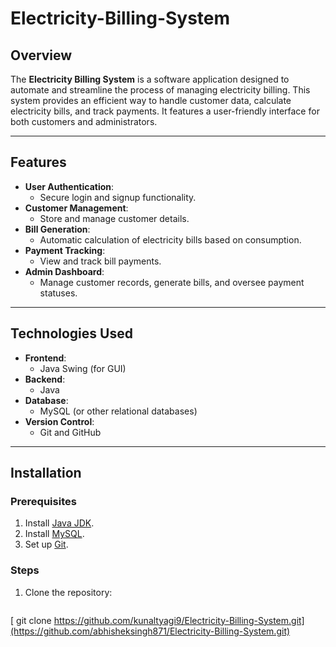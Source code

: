 # Electricity-Billing-System


## Overview
The **Electricity Billing System** is a software application designed to automate and streamline the process of managing electricity billing. This system provides an efficient way to handle customer data, calculate electricity bills, and track payments. It features a user-friendly interface for both customers and administrators.

---

## Features
- **User Authentication**:
  - Secure login and signup functionality.
- **Customer Management**:
  - Store and manage customer details.
- **Bill Generation**:
  - Automatic calculation of electricity bills based on consumption.
- **Payment Tracking**:
  - View and track bill payments.
- **Admin Dashboard**:
  - Manage customer records, generate bills, and oversee payment statuses.

---

## Technologies Used
- **Frontend**:
  - Java Swing (for GUI)
- **Backend**:
  - Java
- **Database**:
  - MySQL (or other relational databases)
- **Version Control**:
  - Git and GitHub

---

## Installation

### Prerequisites
1. Install [Java JDK](https://www.oracle.com/java/technologies/javase-jdk-downloads.html).
2. Install [MySQL](https://www.mysql.com/downloads/).
3. Set up [Git](https://git-scm.com/downloads).

### Steps
1. Clone the repository:
   ```bash
  [ git clone https://github.com/kunaltyagi9/Electricity-Billing-System.git](https://github.com/abhisheksingh871/Electricity-Billing-System.git)
  
